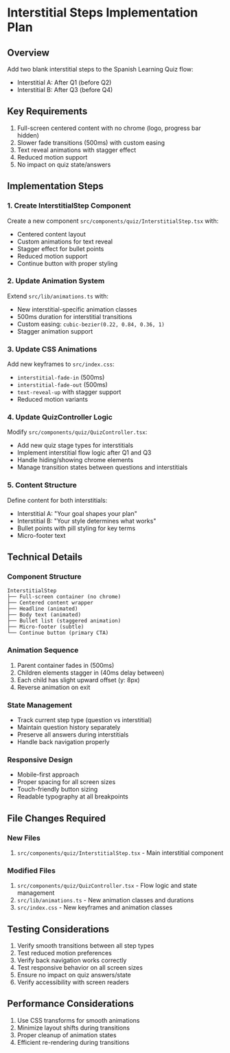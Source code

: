 # Interstitial Steps Implementation Plan

## Overview
Add two blank interstitial steps to the Spanish Learning Quiz flow:
- Interstitial A: After Q1 (before Q2)
- Interstitial B: After Q3 (before Q4)

## Key Requirements
1. Full-screen centered content with no chrome (logo, progress bar hidden)
2. Slower fade transitions (500ms) with custom easing
3. Text reveal animations with stagger effect
4. Reduced motion support
5. No impact on quiz state/answers

## Implementation Steps

### 1. Create InterstitialStep Component
Create a new component `src/components/quiz/InterstitialStep.tsx` with:
- Centered content layout
- Custom animations for text reveal
- Stagger effect for bullet points
- Reduced motion support
- Continue button with proper styling

### 2. Update Animation System
Extend `src/lib/animations.ts` with:
- New interstitial-specific animation classes
- 500ms duration for interstitial transitions
- Custom easing: `cubic-bezier(0.22, 0.84, 0.36, 1)`
- Stagger animation support

### 3. Update CSS Animations
Add new keyframes to `src/index.css`:
- `interstitial-fade-in` (500ms)
- `interstitial-fade-out` (500ms)
- `text-reveal-up` with stagger support
- Reduced motion variants

### 4. Update QuizController Logic
Modify `src/components/quiz/QuizController.tsx`:
- Add new quiz stage types for interstitials
- Implement interstitial flow logic after Q1 and Q3
- Handle hiding/showing chrome elements
- Manage transition states between questions and interstitials

### 5. Content Structure
Define content for both interstitials:
- Interstitial A: "Your goal shapes your plan"
- Interstitial B: "Your style determines what works"
- Bullet points with pill styling for key terms
- Micro-footer text

## Technical Details

### Component Structure
```
InterstitialStep
├── Full-screen container (no chrome)
├── Centered content wrapper
├── Headline (animated)
├── Body text (animated)
├── Bullet list (staggered animation)
├── Micro-footer (subtle)
└── Continue button (primary CTA)
```

### Animation Sequence
1. Parent container fades in (500ms)
2. Children elements stagger in (40ms delay between)
3. Each child has slight upward offset (y: 8px)
4. Reverse animation on exit

### State Management
- Track current step type (question vs interstitial)
- Maintain question history separately
- Preserve all answers during interstitials
- Handle back navigation properly

### Responsive Design
- Mobile-first approach
- Proper spacing for all screen sizes
- Touch-friendly button sizing
- Readable typography at all breakpoints

## File Changes Required

### New Files
1. `src/components/quiz/InterstitialStep.tsx` - Main interstitial component

### Modified Files
1. `src/components/quiz/QuizController.tsx` - Flow logic and state management
2. `src/lib/animations.ts` - New animation classes and durations
3. `src/index.css` - New keyframes and animation classes

## Testing Considerations
1. Verify smooth transitions between all step types
2. Test reduced motion preferences
3. Verify back navigation works correctly
4. Test responsive behavior on all screen sizes
5. Ensure no impact on quiz answers/state
6. Verify accessibility with screen readers

## Performance Considerations
1. Use CSS transforms for smooth animations
2. Minimize layout shifts during transitions
3. Proper cleanup of animation states
4. Efficient re-rendering during transitions